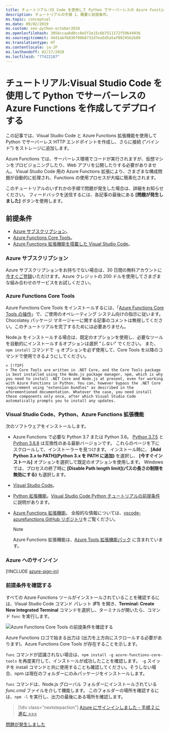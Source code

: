 ```yaml
---
title: チュートリアル:VS Code を使用して Python でサーバーレスの Azure Functions を作成してデプロイする
description: チュートリアルの手順 1、概要と前提条件。
ms.topic: conceptual
ms.date: 09/02/2019
ms.custom: seo-python-october2019
ms.openlocfilehash: 3056ccaa6d0cc8e5f2e15c6b7511172f59644936
ms.sourcegitcommit: 44d1abfb836f90b8731d7ea5d5a5af09245b2b89
ms.translationtype: HT
ms.contentlocale: ja-JP
ms.lasthandoff: 02/17/2020
ms.locfileid: "77422187"
---
```

# <a name="tutorial-create-and-deploy-serverless-azure-functions-in-python-with-visual-studio-code"></a>チュートリアル:Visual Studio Code を使用して Python でサーバーレスの Azure Functions を作成してデプロイする

この記事では、Visual Studio Code と Azure Functions 拡張機能を使用して Python でサーバーレス HTTP エンドポイントを作成し、さらに接続 ("バインド") をストレージに追加します。

Azure Functions では、サーバーレス環境でコードが実行されますが、仮想マシンをプロビジョニングしたり、Web アプリを公開したりする必要がありません。 Visual Studio Code 用の Azure Functions 拡張により、さまざまな構成問題が自動的に処理され、Functions の使用プロセスが大幅に簡素化されます。

このチュートリアルのいずれかの手順で問題が発生した場合は、詳細をお知らせください。 フィードバックを送信するには、各記事の最後にある **[問題が発生しました]** ボタンを使用します。

## <a name="prerequisites"></a>前提条件

- [Azure サブスクリプション](#azure-subscription)。
- [Azure Functions Core Tools](#azure-functions-core-tools)。
- [Azure Functions 拡張機能を搭載した Visual Studio Code](#visual-studio-code-python-and-the-azure-functions-extension)。

### <a name="azure-subscription"></a>Azure サブスクリプション

Azure サブスクリプションをお持ちでない場合は、30 日間の無料アカウントに[今すぐご登録](https://azure.microsoft.com/free/?utm_source=campaign&utm_campaign=vscode-tutorial-functions-extension&mktingSource=vscode-tutorial-functions-extension)いただけます。Azure クレジットの 200 ドルを使用してさまざまな組み合わせのサービスをお試しください。

### <a name="azure-functions-core-tools"></a>Azure Functions Core Tools

Azure Functions Core Tools をインストールするには、「[Azure Functions Core Tools の操作](/azure/azure-functions/functions-run-local#v2)」で、ご使用のオペレーティング システム向けの指示に従います。 Chocolatey パッケージ マネージャーに関する記事のコメントは無視してください。このチュートリアルを完了するためには必要ありません。

Node.js をインストールする場合は、既定のオプションを使用し、必要なツールを自動的にインストールするオプションは選択 "*しない*" でください。  また、`npm install` コマンドで `-g` オプションを必ず使用して、Core Tools を以降のコマンドで使用できるようにしてください。

    > [!TIP]
    > The Core Tools are written in .NET Core, and the Core Tools package is best installed using the Node.js package manager, npm, which is why you need to install .NET Core and Node.js at present, even for working with Azure Functions in Python. You can, however bypass the .NET Core requirement using "extension bundles" as described in the aforementioned documentation. Whatever the case, you need install these components only once, after which Visual Studio Code automatically prompts you to install any updates.

### <a name="visual-studio-code-python-and-the-azure-functions-extension"></a>Visual Studio Code、Python、Azure Functions 拡張機能

次のソフトウェアをインストールします。

- Azure Functions で必要な Python 3.7 または Python 3.6。 [Python 3.7.5](https://www.python.org/downloads/release/python-375/) と [Python 3.6.8](https://www.python.org/downloads/release/python-368/) は互換性のある最新バージョンです。 これらのページを下にスクロールして、インストーラーを見つけます。 インストール時に、 **[Add Python 3.x to PATH]\(Python 3.x を PATH に追加\)** を選択し、 **[今すぐインストール]** オプションを選択して既定のオプションを使用します。 Windows では、プロセスの終了時に **[Disable Path length limit]\(パスの長さの制限を無効にする\)** も選択します。
- [Visual Studio Code](https://code.visualstudio.com/)。
- [Python 拡張機能](https://marketplace.visualstudio.com/items?itemName=ms-python.python)。[Visual Studio Code Python チュートリアルの前提条件](https://code.visualstudio.com/docs/python/python-tutorial)に説明があります。
- [Azure Functions 拡張機能](https://marketplace.visualstudio.com/items?itemName=ms-azuretools.vscode-azurefunctions)。 全般的な情報については、[vscode-azurefunctions GitHub リポジトリ](https://github.com/Microsoft/vscode-azurefunctions)をご覧ください。

    > [!NOTE]
    > Azure Functions 拡張機能は、[Azure Tools 拡張機能パック](https://marketplace.visualstudio.com/items?itemName=ms-vscode.vscode-node-azure-pack) に含まれています。

### <a name="sign-in-to-azure"></a>Azure へのサインイン

[!INCLUDE [azure-sign-in](includes/azure-sign-in.md)]

### <a name="verify-prerequisites"></a>前提条件を確認する

すべての Azure Functions ツールがインストールされていることを確認するには、Visual Studio Code コマンド パレット (**F1**) を開き、**Terminal: Create New Integrated Terminal** コマンドを選択し、ターミナルが開いたら、コマンド `func` を実行します。

![Azure Functions Core Tools の前提条件を確認する](media/tutorial-vs-code-serverless-python/check-azure-functions-tools-prerequisites-in-visual-studio-code.png)

Azure Functions ロゴで始まる出力は (出力を上方向にスクロールする必要があります)、Azure Functions Core Tools が存在することを示します。

`func` コマンドが認識されない場合は、`npm install -g azure-functions-core-tools` を再度実行して、インストールが成功したことを確認します。 `-g` スイッチを install コマンドと共に使用することも確認してください。そうしない場合、npm は現在のフォルダーにのみパッケージをインストールします。

`func` コマンドは、Node.js グローバル フォルダーにインストールされている *func.cmd* ファイルを介して機能します。 このフォルダーの場所を確認するには、`npm -l` を実行し、出力の最後にある場所を確認します。

> [!div class="nextstepaction"]
> [Azure にサインインしました - 手順 2 に進む >>>](tutorial-vs-code-serverless-python-02.md)

[問題が発生しました](https://www.research.net/r/PWZWZ52?tutorial=vscode-functions-python&step=01-verify-prerequisites)
